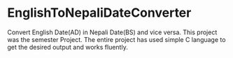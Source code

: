# EnglishToNepaliDateConverter
Convert English Date(AD) in Nepali Date(BS) and vice versa. This project was the semester Project. The entire project has used simple C language to get the desired output and works fluently. 
